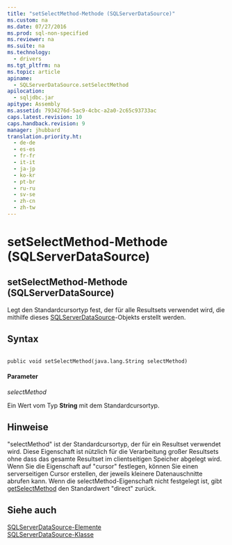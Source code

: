 ```yaml
---
title: "setSelectMethod-Methode (SQLServerDataSource)"
ms.custom: na
ms.date: 07/27/2016
ms.prod: sql-non-specified
ms.reviewer: na
ms.suite: na
ms.technology: 
  - drivers
ms.tgt_pltfrm: na
ms.topic: article
apiname: 
  - SQLServerDataSource.setSelectMethod
apilocation: 
  - sqljdbc.jar
apitype: Assembly
ms.assetid: 7934276d-5ac9-4cbc-a2a0-2c65c93733ac
caps.latest.revision: 10
caps.handback.revision: 9
manager: jhubbard
translation.priority.ht: 
  - de-de
  - es-es
  - fr-fr
  - it-it
  - ja-jp
  - ko-kr
  - pt-br
  - ru-ru
  - sv-se
  - zh-cn
  - zh-tw
---
```

# setSelectMethod-Methode (SQLServerDataSource)
    
## setSelectMethod\-Methode \(SQLServerDataSource\)  
 Legt den Standardcursortyp fest, der für alle Resultsets verwendet wird, die mithilfe dieses [SQLServerDataSource](../content/SQLServerDataSource-Class.md)\-Objekts erstellt werden.  
  
## Syntax  
  
```  
  
public void setSelectMethod(java.lang.String selectMethod)  
```  
  
#### Parameter  
 *selectMethod*  
  
 Ein Wert vom Typ **String** mit dem Standardcursortyp.  
  
## Hinweise  
 "selectMethod" ist der Standardcursortyp, der für ein Resultset verwendet wird. Diese Eigenschaft ist nützlich für die Verarbeitung großer Resultsets ohne dass das gesamte Resultset im clientseitigen Speicher abgelegt wird. Wenn Sie die Eigenschaft auf "cursor" festlegen, können Sie einen serverseitigen Cursor erstellen, der jeweils kleinere Datenauschnitte abrufen kann. Wenn die selectMethod\-Eigenschaft nicht festgelegt ist, gibt [getSelectMethod](../content/getSelectMethod-Method--SQLServerDataSource-.md) den Standardwert "direct" zurück.  
  
## Siehe auch  
 [SQLServerDataSource-Elemente](../content/SQLServerDataSource-Members.md)   
 [SQLServerDataSource-Klasse](../content/SQLServerDataSource-Class.md)  
  
  